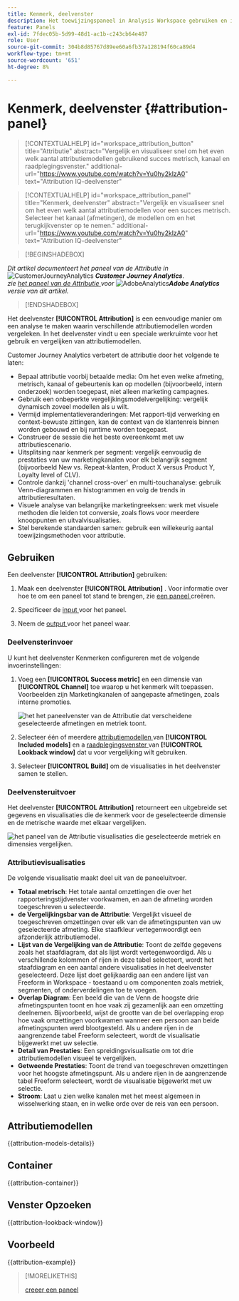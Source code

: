 ```yaml
---
title: Kenmerk, deelvenster
description: Het toewijzingspaneel in Analysis Workspace gebruiken en interpreteren.
feature: Panels
exl-id: 7fdec05b-5d99-48d1-ac1b-c243cb64e487
role: User
source-git-commit: 304b8d85767d89ee60a6fb37a128194f60ca89d4
workflow-type: tm+mt
source-wordcount: '651'
ht-degree: 8%

---
```


# Kenmerk, deelvenster {#attribution-panel}

<!-- markdownlint-disable MD034 -->

>[!CONTEXTUALHELP]
>id="workspace_attribution_button"
>title="Attributie"
>abstract="Vergelijk en visualiseer snel om het even welk aantal attributiemodellen gebruikend succes metrisch, kanaal en raadplegingsvenster."
>additional-url="https://www.youtube.com/watch?v=Yu0hy2klzA0" text="Attribution IQ-deelvenster"

>[!CONTEXTUALHELP]
>id="workspace_attribution_panel"
>title="Kenmerk, deelvenster"
>abstract="Vergelijk en visualiseer snel om het even welk aantal attributiemodellen voor een succes metrisch. Selecteer het kanaal (afmetingen), de modellen om en het terugkijkvenster op te nemen."
>additional-url="https://www.youtube.com/watch?v=Yu0hy2klzA0" text="Attribution IQ-deelvenster"

<!-- markdownlint-enable MD034 -->

>[!BEGINSHADEBOX]

_Dit artikel documenteert het paneel van de Attributie in_ ![ CustomerJourneyAnalytics ](/help/assets/icons/CustomerJourneyAnalytics.svg) _&#x200B;**Customer Journey Analytics**&#x200B;_.<br/>_zie [ het paneel van de Attributie ](https://experienceleague.adobe.com/en/docs/analytics/analyze/analysis-workspace/panels/attribution) voor_ ![ AdobeAnalytics ](/help/assets/icons/AdobeAnalytics.svg) _&#x200B;**Adobe Analytics** versie van dit artikel._

>[!ENDSHADEBOX]

Het deelvenster **[!UICONTROL Attribution]** is een eenvoudige manier om een analyse te maken waarin verschillende attributiemodellen worden vergeleken. In het deelvenster vindt u een speciale werkruimte voor het gebruik en vergelijken van attributiemodellen.

Customer Journey Analytics verbetert de attributie door het volgende te laten:

* Bepaal attributie voorbij betaalde media: Om het even welke afmeting, metrisch, kanaal of gebeurtenis kan op modellen (bijvoorbeeld, intern onderzoek) worden toegepast, niet alleen marketing campagnes.
* Gebruik een onbeperkte vergelijkingsmodelvergelijking: vergelijk dynamisch zoveel modellen als u wilt.
* Vermijd implementatieveranderingen: Met rapport-tijd verwerking en context-bewuste zittingen, kan de context van de klantenreis binnen worden gebouwd en bij runtime worden toegepast.
* Construeer de sessie die het beste overeenkomt met uw attributiescenario.
* Uitsplitsing naar kenmerk per segment: vergelijk eenvoudig de prestaties van uw marketingkanalen voor elk belangrijk segment (bijvoorbeeld New vs. Repeat-klanten, Product X versus Product Y, Loyalty level of CLV).
* Controle dankzij &#39;channel cross-over&#39; en multi-touchanalyse: gebruik Venn-diagrammen en histogrammen en volg de trends in attributieresultaten.
* Visuele analyse van belangrijke marketingreeksen: werk met visuele methoden die leiden tot conversie, zoals flows voor meerdere knooppunten en uitvalvisualisaties.
* Stel berekende standaarden samen: gebruik een willekeurig aantal toewijzingsmethoden voor attributie.

## Gebruiken

Een deelvenster **[!UICONTROL Attribution]** gebruiken:

1. Maak een deelvenster **[!UICONTROL Attribution]** . Voor informatie over hoe te om een paneel tot stand te brengen, zie [ een paneel ](panels.md#create-a-panel) creëren.

1. Specificeer de [ input ](#panel-input) voor het paneel.

1. Neem de [ output ](#panel-output) voor het paneel waar.

### Deelvensterinvoer

U kunt het deelvenster Kenmerken configureren met de volgende invoerinstellingen:

1. Voeg een **[!UICONTROL Success metric]** en een dimensie van **[!UICONTROL Channel]** toe waarop u het kenmerk wilt toepassen. Voorbeelden zijn Marketingkanalen of aangepaste afmetingen, zoals interne promoties.

   ![ het het paneelvenster van de Attributie dat verscheidene geselecteerde afmetingen en metriek toont.](assets/attribution-panel.png)

1. Selecteer één of meerdere [ attributiemodellen ](#attribution-models) van **[!UICONTROL Included models]** en a [ raadplegingsvenster ](#lookback-window) van **[!UICONTROL Lookback window]** dat u voor vergelijking wilt gebruiken.

1. Selecteer **[!UICONTROL Build]** om de visualisaties in het deelvenster samen te stellen.

### Deelvensteruitvoer

Het deelvenster **[!UICONTROL Attribution]** retourneert een uitgebreide set gegevens en visualisaties die de kenmerk voor de geselecteerde dimensie en de metrische waarde met elkaar vergelijken.

![ het paneel van de Attributie visualisaties die geselecteerde metriek en dimensies vergelijken.](assets/attr_panel_vizs.png)

### Attributievisualisaties

De volgende visualisatie maakt deel uit van de paneeluitvoer.

* **Totaal metrisch**: Het totale aantal omzettingen die over het rapporteringstijdvenster voorkwamen, en aan de afmeting worden toegeschreven u selecteerde.
* **de Vergelijkingsbar van de Attributie**: Vergelijkt visueel de toegeschreven omzettingen over elk van de afmetingspunten van uw geselecteerde afmeting. Elke staafkleur vertegenwoordigt een afzonderlijk attributiemodel.
* **Lijst van de Vergelijking van de Attributie**: Toont de zelfde gegevens zoals het staafdiagram, dat als lijst wordt vertegenwoordigd. Als u verschillende kolommen of rijen in deze tabel selecteert, wordt het staafdiagram en een aantal andere visualisaties in het deelvenster geselecteerd. Deze lijst doet gelijkaardig aan een andere lijst van Freeform in Workspace - toestaand u om componenten zoals metriek, segmenten, of onderverdelingen toe te voegen.
* **Overlap Diagram**: Een beeld die van de Venn de hoogste drie afmetingspunten toont en hoe vaak zij gezamenlijk aan een omzetting deelnemen. Bijvoorbeeld, wijst de grootte van de bel overlapping erop hoe vaak omzettingen voorkwamen wanneer een persoon aan beide afmetingspunten werd blootgesteld. Als u andere rijen in de aangrenzende tabel Freeform selecteert, wordt de visualisatie bijgewerkt met uw selectie.
* **Detail van Prestaties**: Een spreidingsvisualisatie om tot drie attributiemodellen visueel te vergelijken.
* **Getweende Prestaties**: Toont de trend van toegeschreven omzettingen voor het hoogste afmetingspunt. Als u andere rijen in de aangrenzende tabel Freeform selecteert, wordt de visualisatie bijgewerkt met uw selectie.
* **Stroom**: Laat u zien welke kanalen met het meest algemeen in wisselwerking staan, en in welke orde over de reis van een persoon.

## Attributiemodellen

{{attribution-models-details}}

## Container

{{attribution-container}}

## Venster Opzoeken

{{attribution-lookback-window}}

## Voorbeeld

{{attribution-example}}

>[!MORELIKETHIS]
>
> [ creeer een paneel ](/help/analysis-workspace/c-panels/panels.md#create-a-panel)
>
